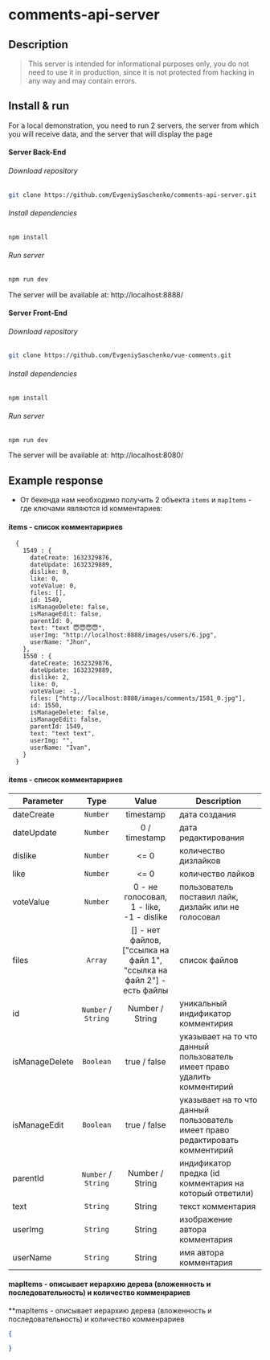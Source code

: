 # comments-api-server

## Description

> This server is intended for informational purposes only, you do not need to use it in production, since it is not protected from hacking in any way and may contain errors.

## Install & run

For a local demonstration, you need to run 2 servers, the server from which you will receive data, and the server that will display the page

#### Server Back-End

###### Download repository
```bash
git clone https://github.com/EvgeniySaschenko/comments-api-server.git
```

###### Install dependencies
```bash
npm install
```

###### Run server
```bash
npm run dev
```

The server will be available at: http://localhost:8888/

#### Server Front-End

###### Download repository
```bash
git clone https://github.com/EvgeniySaschenko/vue-comments.git
```

###### Install dependencies
```bash
npm install
```

###### Run server
```bash
npm run dev
```

The server will be available at: http://localhost:8080/


## Example response


- От бекенда нам необходимо получить 2 объекта `items` и `mapItems` - где ключами являются id комментариев:

#### items - список комментаририев
```
  {
    1549 : {
      dateCreate: 1632329876,
      dateUpdate: 1632329889,
      dislike: 0,
      like: 0,
      voteValue: 0,
      files: [],
      id: 1549,
      isManageDelete: false,
      isManageEdit: false,
      parentId: 0,
      text: "text 😇😇😇😇",
      userImg: "http://localhost:8888/images/users/6.jpg",
      userName: "Jhon",
    },
    1550 : {
      dateCreate: 1632329876,
      dateUpdate: 1632329889,
      dislike: 2,
      like: 0,
      voteValue: -1,
      files: ["http://localhost:8888/images/comments/1581_0.jpg"],
      id: 1550,
      isManageDelete: false,
      isManageEdit: false,
      parentId: 1549,
      text: "text text",
      userImg: "",
      userName: "Ivan",
    }
  }
```

#### items - список комментаририев
| Parameter | Type | Value | Description |
| --- | :---: | :---: | --- |
| dateCreate | `Number` | timestamp | дата создания |
| dateUpdate | `Number` | 0 / timestamp | дата редактирования |
| dislike | `Number` | <= 0 | количество дизлайков |
| like | `Number` | <= 0 | количество лайков |
| voteValue | `Number` | 0 - не голосовал, <br> 1 - like, <br> -1 - dislike | пользователь поставил лайк, дизлайк или  не голосовал |
| files | `Array` | [] - нет файлов,<br> ["ссылка на файл 1", "ссылка на файл 2"] - есть файлы | список файлов |
| id | `Number` / `String` | Number / String |  уникальный индификатор комментирия |
| isManageDelete | `Boolean` | true / false | указывает на то что данный пользователь имеет право удалить комментирий |
| isManageEdit | `Boolean` | true / false | указывает на то что данный пользователь имеет право редактировать комментирий |
| parentId | `Number` / `String` | Number / String | индификатор предка (id комментария на который ответили) |
| text | `String` | String | текст комментария |
| userImg | `String` | String | изображение автора комментария |
| userName | `String` | String | имя автора комментария |

#### mapItems - описывает иерархию дерева (вложенность и последовательность) и количество комменрариев

**mapItems - описывает иерархию дерева (вложенность и последовательность) и количество комменрариев

```json
{

}
```
